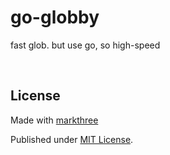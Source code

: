 # go-globby

fast glob. but use go, so high-speed

<br />

## License

Made with [markthree](https://github.com/markthree)

Published under [MIT License](./LICENSE).
